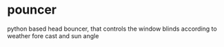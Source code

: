 # pouncer

python based head bouncer, that controls the window blinds according to weather fore cast and sun angle